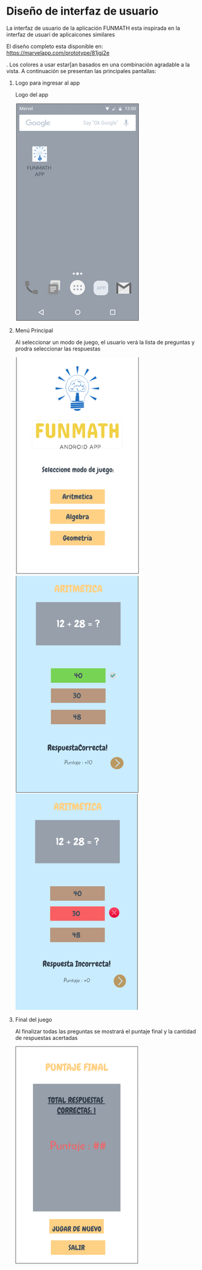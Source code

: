 # Diseño de interfaz de usuario

La interfaz de usuario de la aplicación FUNMATH esta inspirada en la interfaz de usuari de
aplicaicones similares 

El diseño completo esta disponible
en: https://marvelapp.com/prototype/81jgj2e

. Los colores a usar estar[an basados en una combinación agradable a la vista. A continuación se
presentan las principales pantallas:

1. Logo para ingresar al app

   Logo del app

   ![Logo del app](images/1.1.png)

2. Menú Principal

   Al seleccionar un modo de juego, el usuario verá la lista de preguntas y prodra seleccionar las respuestas

   ![Menú Principal](images/2.2.png)
   ![dentro del juego](images/3.3.png)
   ![dentro del juego](images/4.4.png)

3. Final del juego

   Al finalizar todas las preguntas se mostrará el puntaje final y la cantidad de respuestas acertadas

   ![Final](images/5.5.png)
